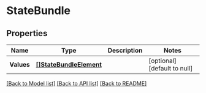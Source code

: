 # StateBundle

## Properties
Name | Type | Description | Notes
------------ | ------------- | ------------- | -------------
**Values** | [**[]StateBundleElement**](StateBundleElement.md) |  | [optional] [default to null]

[[Back to Model list]](../README.md#documentation-for-models) [[Back to API list]](../README.md#documentation-for-api-endpoints) [[Back to README]](../README.md)


